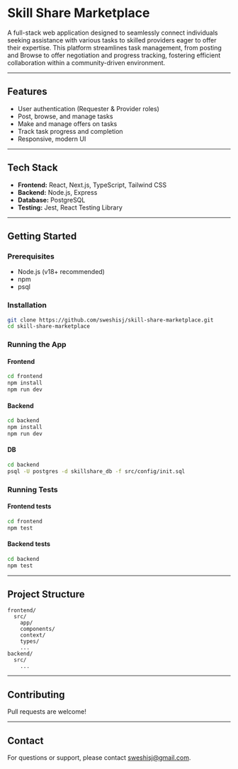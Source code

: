 # Skill Share Marketplace

A full-stack web application designed to seamlessly connect individuals seeking assistance with various tasks to skilled providers eager to offer their expertise. This platform streamlines task management, from posting and Browse to offer negotiation and progress tracking, fostering efficient collaboration within a community-driven environment.

---

## Features

- User authentication (Requester & Provider roles)
- Post, browse, and manage tasks
- Make and manage offers on tasks
- Track task progress and completion
- Responsive, modern UI

---

## Tech Stack

- **Frontend:** React, Next.js, TypeScript, Tailwind CSS
- **Backend:** Node.js, Express
- **Database:** PostgreSQL
- **Testing:** Jest, React Testing Library

---

## Getting Started

### Prerequisites

- Node.js (v18+ recommended)
- npm 
- psql

### Installation

```bash
git clone https://github.com/sweshisj/skill-share-marketplace.git
cd skill-share-marketplace
```

### Running the App

#### Frontend

```bash
cd frontend
npm install
npm run dev
```

#### Backend

```bash
cd backend
npm install
npm run dev
```
#### DB
```bash
cd backend
psql -U postgres -d skillshare_db -f src/config/init.sql
```

### Running Tests

#### Frontend tests

```bash
cd frontend
npm test
```

#### Backend tests

```bash
cd backend
npm test
```

---

## Project Structure

```
frontend/
  src/
    app/
    components/
    context/
    types/
    ...
backend/
  src/
    ...
```

---

## Contributing

Pull requests are welcome!  

---

## Contact

For questions or support, please contact [sweshisj@gmail.com](mailto:sweshisj@gmail.com).
